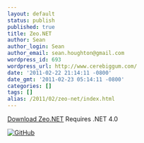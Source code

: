 ```yaml
---
layout: default
status: publish
published: true
title: Zeo.NET
author: Sean
author_login: Sean
author_email: sean.houghton@gmail.com
wordpress_id: 693
wordpress_url: http://www.cerebiggum.com/
date: '2011-02-22 21:14:11 -0800'
date_gmt: '2011-02-23 05:14:11 -0800'
categories: []
tags: []
alias: /2011/02/zeo-net/index.html
---
```

[Download Zeo.NET](http://cerebiggum.com/deploy/zeo.net/Zeo.NET.zip)
Requires .NET 4.0

[![GitHub]({{site.url_root}}/media/2011/02/github.png)](https://github.com/seanhoughton/Zeo.NET)